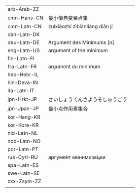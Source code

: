 | | | |
|-|-|-|
| arb-Arab-ZZ |  |  |
| cmn-Hans-CN | 最小值自变量点集 |  |
| cmn-Latn-CN | zuìxiǎozhí zìbiànliàng diǎn jí |  |
| dan-Latn-DK |  |  |
| deu-Latn-DE | Argument des Minimums [n] |  |
| eng-Latn-US | argument of the minimum |  |
| fin-Latn-FI |  |  |
| fra-Latn-FR | argument du minimum |  |
| heb-Hebr-IL |  |  |
| hin-Deva-IN |  |  |
| ita-Latn-IT |  |  |
| jpn-Hrkt-JP | さいしょうてんさようそしゅうごう |  |
| jpn-Jpan-JP | 最小点作用素集合 |  |
| kor-Hang-KR |  |  |
| kor-Kore-KR |  |  |
| nld-Latn-NL |  |  |
| nob-Latn-NO |  |  |
| por-Latn-PT |  |  |
| rus-Cyrl-RU | аргуме́нт минимиза́ции |  |
| spa-Latn-ES |  |  |
| swe-Latn-SE |  |  |
| zxx-Zsym-ZZ |  |  |
|  |  |  |